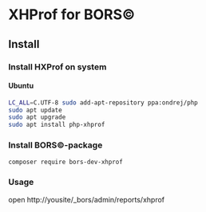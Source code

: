 # XHProf for BORS©

## Install

### Install HXProf on system

#### Ubuntu

```bash
LC_ALL=C.UTF-8 sudo add-apt-repository ppa:ondrej/php
sudo apt update
sudo apt upgrade
sudo apt install php-xhprof
```

### Install BORS©-package

```bash
composer require bors-dev-xhprof
```

### Usage

open http://yousite/_bors/admin/reports/xhprof
